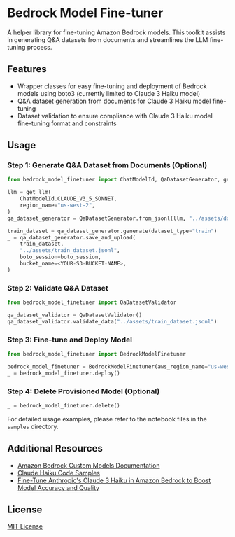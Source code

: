 # Bedrock Model Fine-tuner

A helper library for fine-tuning Amazon Bedrock models. This toolkit assists in generating Q&A datasets from documents and streamlines the LLM fine-tuning process.

## Features

- Wrapper classes for easy fine-tuning and deployment of Bedrock models using boto3 (currently limited to Claude 3 Haiku model)
- Q&A dataset generation from documents for Claude 3 Haiku model fine-tuning
- Dataset validation to ensure compliance with Claude 3 Haiku model fine-tuning format and constraints

## Usage

### Step 1: Generate Q&A Dataset from Documents (Optional)

```python
from bedrock_model_finetuner import ChatModelId, QaDatasetGenerator, get_llm

llm = get_llm(
    ChatModelId.CLAUDE_V3_5_SONNET,
    region_name="us-west-2",
)
qa_dataset_generator = QaDatasetGenerator.from_jsonl(llm, "../assets/docs.jsonl")

train_dataset = qa_dataset_generator.generate(dataset_type="train")
_ = qa_dataset_generator.save_and_upload(
    train_dataset,
    "../assets/train_dataset.jsonl",
    boto_session=boto_session,
    bucket_name=<YOUR-S3-BUCKET-NAME>,
)
```

### Step 2: Validate Q&A Dataset

```python
from bedrock_model_finetuner import QaDatasetValidator

qa_dataset_validator = QaDatasetValidator()
qa_dataset_validator.validate_data("../assets/train_dataset.jsonl")
```

### Step 3: Fine-tune and Deploy Model

```python
from bedrock_model_finetuner import BedrockModelFinetuner

bedrock_model_finetuner = BedrockModelFinetuner(aws_region_name="us-west-2")
_ = bedrock_model_finetuner.deploy()
```

### Step 4: Delete Provisioned Model (Optional)

```python
_ = bedrock_model_finetuner.delete()
```

For detailed usage examples, please refer to the notebook files in the `samples` directory.

## Additional Resources

- [Amazon Bedrock Custom Models Documentation](https://docs.aws.amazon.com/bedrock/latest/userguide/custom-models.html)
- [Claude Haiku Code Samples](https://github.com/aws-samples/amazon-bedrock-samples/tree/main/bedrock-fine-tuning/claude-haiku)
- [Fine-Tune Anthropic's Claude 3 Haiku in Amazon Bedrock to Boost Model Accuracy and Quality](https://aws.amazon.com/ko/blogs/machine-learning/fine-tune-anthropics-claude-3-haiku-in-amazon-bedrock-to-boost-model-accuracy-and-quality/)

## License

[MIT License](LICENSE)
